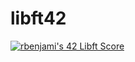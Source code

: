 # libft42

[![rbenjami's 42 Libft Score](https://badge42.vercel.app/api/v2/cli8x30dl007808l6upigpbd7/project/3062532)](https://github.com/JaeSeoKim/badge42)
